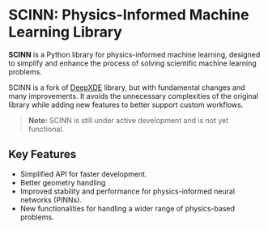 # SCINN: Physics-Informed Machine Learning Library

**SCINN** is a Python library for physics-informed machine learning, designed to simplify and enhance the process of solving scientific machine learning problems.

SCINN is a fork of [DeepXDE](https://github.com/lululxvi/deepxde) library, but with fundamental changes and many improvements. It avoids the unnecessary complexities of the original library while adding new features to better support custom workflows.

> **Note:** SCINN is still under active development and is not yet functional.

## Key Features
- Simplified API for faster development.
- Better geometry handling 
- Improved stability and performance for physics-informed neural networks (PINNs).
- New functionalities for handling a wider range of physics-based problems.
